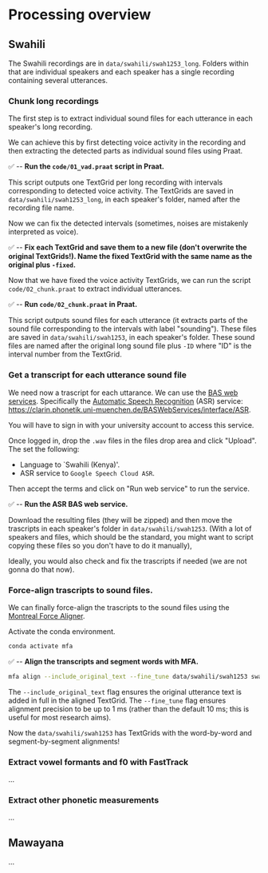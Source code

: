 # Processing overview

## Swahili

The Swahili recordings are in `data/swahili/swah1253_long`. Folders within that are individual speakers and each speaker has a single recording containing several utterances.

### Chunk long recordings

The first step is to extract individual sound files for each utterance in each speaker's long recording.

We can achieve this by first detecting voice activity in the recording and then extracting the detected parts as individual sound files using Praat.

✅ -- **Run the `code/01_vad.praat` script in Praat.**

This script outputs one TextGrid per long recording with intervals corresponding to detected voice activity. The TextGrids are saved in `data/swahili/swah1253_long`, in each speaker's folder, named after the recording file name.

Now we can fix the detected intervals (sometimes, noises are mistakenly interpreted as voice).

✅ -- **Fix each TextGrid and save them to a new file (don't overwrite the original TextGrids!). Name the fixed TextGrid with the same name as the original plus `-fixed`.**

Now that we have fixed the voice activity TextGrids, we can run the script `code/02_chunk.praat` to extract individual utterances.

✅ -- **Run `code/02_chunk.praat` in Praat.**

This script outputs sound files for each utterance (it extracts parts of the sound file corresponding to the intervals with label "sounding"). These files are saved in `data/swahili/swah1253`, in each speaker's folder. These sound files are named after the original long sound file plus `-ID` where "ID" is the interval number from the TextGrid.


### Get a transcript for each utterance sound file

We need now a trascript for each uttarance. We can use the [BAS web services](https://clarin.phonetik.uni-muenchen.de/BASWebServices/interface). Specifically the [Automatic Speech Recognition](https://clarin.phonetik.uni-muenchen.de/BASWebServices/interface/ASR) (ASR) service: <https://clarin.phonetik.uni-muenchen.de/BASWebServices/interface/ASR>.

You will have to sign in with your university account to access this service.

Once logged in, drop the `.wav` files in the files drop area and click "Upload". The set the following:

- Language to `Swahili (Kenya)'.
- ASR service to `Google Speech Cloud ASR`.

Then accept the terms and click on "Run web service" to run the service.

✅ -- **Run the ASR BAS web service.**

Download the resulting files (they will be zipped) and then move the trascripts in each speaker's folder in `data/swahili/swah1253`. (With a lot of speakers and files, which should be the standard, you might want to script copying these files so you don't have to do it manually),

Ideally, you would also check and fix the trascripts if needed (we are not gonna do that now).

### Force-align trascripts to sound files.

We can finally force-align the trascripts to the sound files using the [Montreal Force Aligner](https://montreal-forced-aligner.readthedocs.io/en/latest/index.html).

Activate the conda environment.

```bash
conda activate mfa
```

✅ -- **Align the transcripts and segment words with MFA.**

```bash
mfa align --include_original_text --fine_tune data/swahili/swah1253 swahili_mfa swahili_mfa data/swahili/swah1253
```

The `--include_original_text` flag ensures the original utterance text is added in full in the aligned TextGrid.
The `--fine_tune` flag ensures alignment precision to be up to 1 ms (rather than the default 10 ms; this is useful for most research aims).

Now the `data/swahili/swah1253` has TextGrids with the word-by-word and segment-by-segment alignments!

### Extract vowel formants and f0 with FastTrack

...

### Extract other phonetic measurements

...

## Mawayana

...